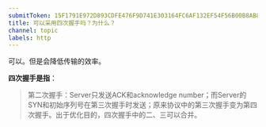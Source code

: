 ```yaml
---
submitToken: 15F1791E972D893CDFE476F9D741E303164FC6AF132EF54F56B00B8AB85D6EB9
title: 可以采用四次握手吗？为什么？
channel: topic
labels: http
---
```


可以。但是会降低传输的效率。

**四次握手是指**：
> 第二次握手：Server只发送ACK和acknowledge number；而Server的SYN和初始序列号在第三次握手时发送；原来协议中的第三次握手变为第四次握手。出于优化目的，四次握手中的二、三可以合并。
